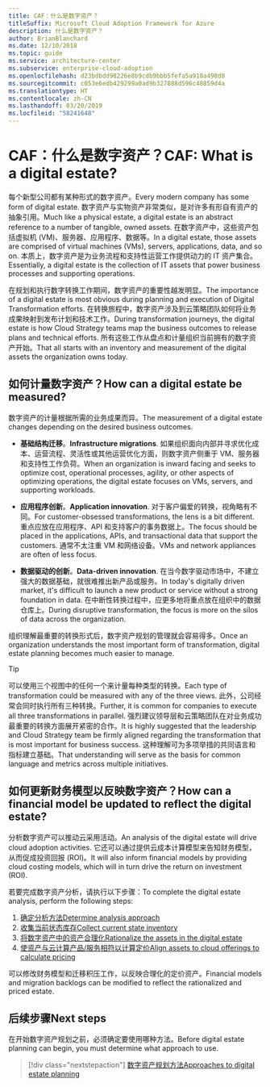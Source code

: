 ```yaml
---
title: CAF：什么是数字资产？
titleSuffix: Microsoft Cloud Adoption Framework for Azure
description: 什么是数字资产？
author: BrianBlanchard
ms.date: 12/10/2018
ms.topic: guide
ms.service: architecture-center
ms.subservice: enterprise-cloud-adoption
ms.openlocfilehash: d23bdbdd98226e8b9cdb9bbb5fefa5a918a498d8
ms.sourcegitcommit: c053e6edb429299a0ad9b327888d596c48859d4a
ms.translationtype: HT
ms.contentlocale: zh-CN
ms.lasthandoff: 03/20/2019
ms.locfileid: "58241648"
---
```

<!-- markdownlint-disable MD026 -->

# <a name="caf-what-is-a-digital-estate"></a><span data-ttu-id="7e3fa-103">CAF：什么是数字资产？</span><span class="sxs-lookup"><span data-stu-id="7e3fa-103">CAF: What is a digital estate?</span></span>

<span data-ttu-id="7e3fa-104">每个新型公司都有某种形式的数字资产。</span><span class="sxs-lookup"><span data-stu-id="7e3fa-104">Every modern company has some form of digital estate.</span></span> <span data-ttu-id="7e3fa-105">数字资产与实物资产非常类似，是对许多有形自有资产的抽象引用。</span><span class="sxs-lookup"><span data-stu-id="7e3fa-105">Much like a physical estate, a digital estate is an abstract reference to a number of tangible, owned assets.</span></span> <span data-ttu-id="7e3fa-106">在数字资产中，这些资产包括虚拟机 (VM)、服务器、应用程序、数据等。</span><span class="sxs-lookup"><span data-stu-id="7e3fa-106">In a digital estate, those assets are comprised of virtual machines (VMs), servers, applications, data, and so on.</span></span> <span data-ttu-id="7e3fa-107">本质上，数字资产是为业务流程和支持性运营工作提供动力的 IT 资产集合。</span><span class="sxs-lookup"><span data-stu-id="7e3fa-107">Essentially, a digital estate is the collection of IT assets that power business processes and supporting operations.</span></span>

<span data-ttu-id="7e3fa-108">在规划和执行数字转换工作期间，数字资产的重要性越发明显。</span><span class="sxs-lookup"><span data-stu-id="7e3fa-108">The importance of a digital estate is most obvious during planning and execution of Digital Transformation efforts.</span></span> <span data-ttu-id="7e3fa-109">在转换旅程中，数字资产涉及到云策略团队如何将业务成果映射到发布计划和技术工作。</span><span class="sxs-lookup"><span data-stu-id="7e3fa-109">During transformation journeys, the digital estate is how Cloud Strategy teams map the business outcomes to release plans and technical efforts.</span></span> <span data-ttu-id="7e3fa-110">所有这些工作从盘点和计量组织当前拥有的数字资产开始。</span><span class="sxs-lookup"><span data-stu-id="7e3fa-110">That all starts with an inventory and measurement of the digital assets the organization owns today.</span></span>

## <a name="how-can-a-digital-estate-be-measured"></a><span data-ttu-id="7e3fa-111">如何计量数字资产？</span><span class="sxs-lookup"><span data-stu-id="7e3fa-111">How can a digital estate be measured?</span></span>

<span data-ttu-id="7e3fa-112">数字资产的计量根据所需的业务成果而异。</span><span class="sxs-lookup"><span data-stu-id="7e3fa-112">The measurement of a digital estate changes depending on the desired business outcomes.</span></span>

- <span data-ttu-id="7e3fa-113">**基础结构迁移**。</span><span class="sxs-lookup"><span data-stu-id="7e3fa-113">**Infrastructure migrations**.</span></span> <span data-ttu-id="7e3fa-114">如果组织面向内部并寻求优化成本、运营流程、灵活性或其他运营优化方面，则数字资产侧重于 VM、服务器和支持性工作负荷。</span><span class="sxs-lookup"><span data-stu-id="7e3fa-114">When an organization is inward facing and seeks to optimize cost, operational processes, agility, or other aspects of optimizing operations, the digital estate focuses on VMs, servers, and supporting workloads.</span></span>

- <span data-ttu-id="7e3fa-115">**应用程序创新**。</span><span class="sxs-lookup"><span data-stu-id="7e3fa-115">**Application innovation**.</span></span> <span data-ttu-id="7e3fa-116">对于客户偏爱的转换，视角略有不同。</span><span class="sxs-lookup"><span data-stu-id="7e3fa-116">For customer-obsessed transformations, the lens is a bit different.</span></span> <span data-ttu-id="7e3fa-117">重点应放在应用程序、API 和支持客户的事务数据上。</span><span class="sxs-lookup"><span data-stu-id="7e3fa-117">The focus should be placed in the applications, APIs, and transactional data that support the customers.</span></span> <span data-ttu-id="7e3fa-118">通常不太注重 VM 和网络设备。</span><span class="sxs-lookup"><span data-stu-id="7e3fa-118">VMs and network appliances are often of less focus.</span></span>

- <span data-ttu-id="7e3fa-119">**数据驱动的创新**。</span><span class="sxs-lookup"><span data-stu-id="7e3fa-119">**Data-driven innovation**.</span></span> <span data-ttu-id="7e3fa-120">在当今数字驱动市场中，不建立强大的数据基础，就很难推出新产品或服务。</span><span class="sxs-lookup"><span data-stu-id="7e3fa-120">In today's digitally driven market, it's difficult to launch a new product or service without a strong foundation in data.</span></span> <span data-ttu-id="7e3fa-121">在中断性转换过程中，应更多地将重点放在组织中的数据仓库上。</span><span class="sxs-lookup"><span data-stu-id="7e3fa-121">During disruptive transformation, the focus is more on the silos of data across the organization.</span></span>

<span data-ttu-id="7e3fa-122">组织理解最重要的转换形式后，数字资产规划的管理就会容易得多。</span><span class="sxs-lookup"><span data-stu-id="7e3fa-122">Once an organization understands the most important form of transformation, digital estate planning becomes much easier to manage.</span></span>

> [!TIP]
> <span data-ttu-id="7e3fa-123">可以使用三个视图中的任何一个来计量每种类型的转换。</span><span class="sxs-lookup"><span data-stu-id="7e3fa-123">Each type of transformation could be measured with any of the three views.</span></span> <span data-ttu-id="7e3fa-124">此外，公司经常会同时执行所有三种转换。</span><span class="sxs-lookup"><span data-stu-id="7e3fa-124">Further, it is common for companies to execute all three transformations in parallel.</span></span> <span data-ttu-id="7e3fa-125">强烈建议领导层和云策略团队在对业务成功最重要的转换方面展开紧密的合作。</span><span class="sxs-lookup"><span data-stu-id="7e3fa-125">It is highly suggested that the leadership and Cloud Strategy team be firmly aligned regarding the transformation that is most important for business success.</span></span> <span data-ttu-id="7e3fa-126">这种理解可为多项举措的共同语言和指标建立基础。</span><span class="sxs-lookup"><span data-stu-id="7e3fa-126">That understanding will serve as the basis for common language and metrics across multiple initiatives.</span></span>

## <a name="how-can-a-financial-model-be-updated-to-reflect-the-digital-estate"></a><span data-ttu-id="7e3fa-127">如何更新财务模型以反映数字资产？</span><span class="sxs-lookup"><span data-stu-id="7e3fa-127">How can a financial model be updated to reflect the digital estate?</span></span>

<span data-ttu-id="7e3fa-128">分析数字资产可以推动云采用活动。</span><span class="sxs-lookup"><span data-stu-id="7e3fa-128">An analysis of the digital estate will drive cloud adoption activities.</span></span> <span data-ttu-id="7e3fa-129">它还可以通过提供云成本计算模型来告知财务模型，从而促成投资回报 (ROI)。</span><span class="sxs-lookup"><span data-stu-id="7e3fa-129">It will also inform financial models by providing cloud costing models, which will in turn drive the return on investment (ROI).</span></span>

<span data-ttu-id="7e3fa-130">若要完成数字资产分析，请执行以下步骤：</span><span class="sxs-lookup"><span data-stu-id="7e3fa-130">To complete the digital estate analysis, perform the following steps:</span></span>

1. [<span data-ttu-id="7e3fa-131">确定分析方法</span><span class="sxs-lookup"><span data-stu-id="7e3fa-131">Determine analysis approach</span></span>](approach.md)
1. [<span data-ttu-id="7e3fa-132">收集当前状态库存</span><span class="sxs-lookup"><span data-stu-id="7e3fa-132">Collect current state inventory</span></span>](inventory.md)
1. [<span data-ttu-id="7e3fa-133">将数字资产中的资产合理化</span><span class="sxs-lookup"><span data-stu-id="7e3fa-133">Rationalize the assets in the digital estate</span></span>](rationalize.md)
1. [<span data-ttu-id="7e3fa-134">使资产与云计算产品/服务相符以计算定价</span><span class="sxs-lookup"><span data-stu-id="7e3fa-134">Align assets to cloud offerings to calculate pricing</span></span>](calculate.md)

<span data-ttu-id="7e3fa-135">可以修改财务模型和迁移积压工作，以反映合理化的定价资产。</span><span class="sxs-lookup"><span data-stu-id="7e3fa-135">Financial models and migration backlogs can be modified to reflect the rationalized and priced estate.</span></span>

## <a name="next-steps"></a><span data-ttu-id="7e3fa-136">后续步骤</span><span class="sxs-lookup"><span data-stu-id="7e3fa-136">Next steps</span></span>

<span data-ttu-id="7e3fa-137">在开始数字资产规划之前，必须确定要使用哪种方法。</span><span class="sxs-lookup"><span data-stu-id="7e3fa-137">Before digital estate planning can begin, you must determine what approach to use.</span></span>

> [!div class="nextstepaction"]
> [<span data-ttu-id="7e3fa-138">数字资产规划方法</span><span class="sxs-lookup"><span data-stu-id="7e3fa-138">Approaches to digital estate planning</span></span>](approach.md)